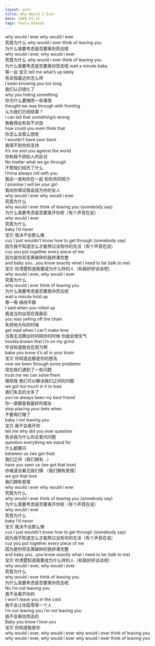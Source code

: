 ```yaml
---
layout: post
title: Why Would I Ever
date: 2008-03-15 
tags: Paula Deanda 
---
```



why would i ever why would i ever   
究竟为什么 
why would i ever think of leaving you   
为什么我要考虑是否要离你而去呢   
why would i ever, why would i ever   
究竟为什么
why would i ever think of leaving you   
为什么我要考虑是否要离你而去呢
wait a minute baby   
等一会 宝贝 
tell me what’s up lately   
告诉我最近你怎么样   
I been knowing you too long   
我们认识很久了   
why you hiding something   
你为什么要掩饰一些事情   
thought we was through with fronting   
认为我们已经结束？   
i can tell that something’s wrong   
我看得出有些不对劲   
how could you even think that   
你怎么会那么想呢   
I wouldn’t have your back   
我得不到你的支持   
It’s me and you against the world   
你和我不顾别人的反对   
No matter what we go through   
不管我们经历了什么   
I’mma always roll with you   
我会一直和你在一起 和你共同努力   
I promise I will be your girl   
我向你保证我会成为你的女人   
why would i ever why would i ever   
究竟为什么   
why would i ever think of leaving you (somebody say)   
为什么我要考虑是否要离开你呢（有个声音在说）   
why would i ever   
究竟为什么   
baby I’d never   
宝贝 我决不会那么做   
cuz I just wouldn’t know how to get through (somebody say)   
因为我不知道怎么才能熬过没有你的生活（有个声音在说）   
cuz you put together every piece of me   
因为是你将支离破碎的我拼凑完整   
and baby you…you know exactly what i need to be (talk to me)   
宝贝 你清楚知道我要成为什么样的人（和我好好谈谈吧）   
why would i ever, why would i ever   
究竟为什么   
why would i ever think of leaving you   
为什么我要考虑是否要离你而去呢   
wait a minute hold up   
等一等 保持平静  
I said when you rolled up   
我说当你出现在我面前   
you was yelling off the chain   
失控地大叫的时候   
get mad when i can’t make time   
当我无法腾出时间陪你的时候 你就会很生气   
houlda known that I’m on my grind   
早该知道我也在努力啊   
babe you know it’s all in your brain   
宝贝 你知道这都是你的想法   
now we been through some problems   
现在我们遇到了一些问题   
trust me we can solve them   
相信我 我们可以解决我们之间的问题   
we got too much in it to lose   
我们失去的太多了   
you’ve always been my best friend   
你一直都是我最好的朋友   
stop placing your bets when   
不要再打赌了   
baby I not leaving you   
宝贝 我不会离开你   
tell me why did you ever question   
告诉我为什么你总爱问问题   
question everything we stand for   
什么都要问  
between us (we got that)   
我们之间（我们拥有…）   
have you seen us (we got that love)   
你难道没看见我们俩 （我们拥有爱情）   
we got that love   
我们拥有爱情   
why would i ever why would i ever   
究竟为什么   
why would i ever think of leaving you (somebody say)   
为什么我要考虑是否要离开你呢（有个声音在说）   
why would i ever   
究竟为什么   
baby I’d never   
宝贝 我决不会那么做   
cuz I just wouldn’t know how to get through (somebody say)   
因为我不知道怎么才能熬过没有你的生活（有个声音在说）   
cuz you put together every piece of me   
因为是你将支离破碎的我拼凑完整   
and baby you…you know exactly what i need to be (talk to me)   
宝贝 你清楚知道我要成为什么样的人（和我好好谈谈吧）   
why would i ever, why would i ever   
究竟为什么   
why would i ever think of leaving you   
为什么我要考虑是否要离你而去呢   
No I’m not leaving you   
我不会离开你的   
I won’t leave you in the cold   
我不会让你孤零零一个人  
I’m not leaving you   I’m not leaving you   
我不会离你而去的   
Baby you know I love you   
宝贝 你知道我爱你   
why would i ever, why would i ever   why would i ever think of leaving you   why would i ever, why would i ever   why would i ever think of leaving you               

